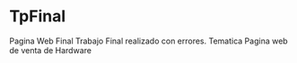 # TpFinal
Pagina Web Final
Trabajo Final realizado con errores. Tematica Pagina web de venta de Hardware

